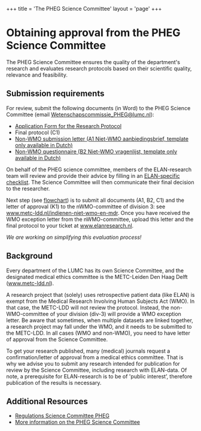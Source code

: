 +++
title = 'The PHEG Science Committee'
layout = 'page'
+++

# Obtaining approval from the PHEG Science Committee

The PHEG Science Committee ensures the quality of the department's research and evaluates research protocols based on their scientific quality, relevance and feasibility. 

## Submission requirements

For review, submit the following documents (in Word) to the PHEG Science Committee (email Wetenschapscommissie_PHEG@lumc.nl):
- [Application Form for the Research Protocol](https://www.lumc.nl/siteassets/over-het-lumc/afdelingen/pheg/bestanden/application-form-pheg-science-committee-version-21-09-2023-translated-23-08-24.pdf)
- Final protocol (C1)
- [Non-WMO submission letter (A1 Niet-WMO aanbiedingsbrief, template only available in Dutch)](https://www.metc-ldd.nl/nwmo-en-mdr-documenten)
- [Non-WMO questionnaire (B2 Niet-WMO vragenlijst, template only available in Dutch)](https://www.metc-ldd.nl/nwmo-en-mdr-documenten)

On behalf of the PHEG science committee, members of the ELAN-research team will review and provide their advice by filling in an [ELAN-specific checklist](https://www.lumc.nl/siteassets/over-het-lumc/afdelingen/pheg/bestanden/checklist-advice-protocol-pheg-wecie-elan-data-version-17-04-2023-translation-23-8-24.pdf). The Science Committee will then communicate their final decision to the researcher.

Next step (see [flowchart](https://elan-dcc.github.io/researchers/overview_getting_started/)) is to submit all documents (A1, B2, C1) and the letter of approval (K1) to the nWMO-committee of division 3: see www.metc-ldd.nl/indienen-niet-wmo-en-mdr. Once you have received the WMO exception letter from the nWMO-committee, upload this letter and the final protocol to your ticket at www.elanresearch.nl.

*We are working on simplifying this evaluation process!*

## Background
Every department of the LUMC has its own Science Committee, and the designated medical ethics committee is the METC-Leiden Den Haag Delft (www.metc-ldd.nl). 

A research project that (solely) uses retrospective patient data (like ELAN) is exempt from the Medical Research Involving Human Subjects Act (WMO). In that case, the METC-LDD will not review the protocol. Instead, the non-WMO-committee of your division (div-3) will provide a WMO exception letter. Be aware that sometimes, when multiple datasets are linked together, a research project may fall under the WMO, and it needs to be submitted to the METC-LDD. In all cases (WMO and non-WMO), you need to have letter of approval from the Science Committee.

To get your research published, many (medical) journals request a confirmation/letter of approval from a medical ethics committee. That is why we advise you to submit any research intended for publication for review by the Science Committee, including research with ELAN-data. Of note, a prerequisite for ELAN-research is to be of 'public interest’, therefore publication of the results is necessary.

## Additional Resources
- [Regulations Science Committee PHEG](https://www.lumc.nl/siteassets/over-het-lumc/afdelingen/pheg/bestanden/regelementwetenschapscommissiepheg.pdf)
- [More information on the PHEG Science Committee](https://www.lumc.nl/en/afdelingen/public-health-en-eerstelijnsgeneeskunde/pheg-wetenschapscommissie/)